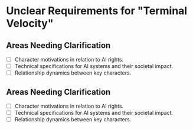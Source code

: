 # Unclear Requirements for "Terminal Velocity"

## Areas Needing Clarification
- [ ] Character motivations in relation to AI rights.
- [ ] Technical specifications for AI systems and their societal impact.
- [ ] Relationship dynamics between key characters.

## Areas Needing Clarification
- [ ] Character motivations in relation to AI rights.
- [ ] Technical specifications for AI systems and their societal impact.
- [ ] Relationship dynamics between key characters.

